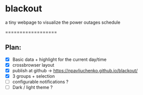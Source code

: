 # blackout

a tiny webpage to visualize the power outages schedule


==================

## Plan:

 * [x] Basic data + highlight for the current day/time
 * [x] crossbrowser layout
 * [x] publish at github -> https://npavliuchenko.github.io/blackout/
 * [x] 3 groups + selection
 * [ ] configurable notifications ?
 * [ ] Dark / light theme ?
